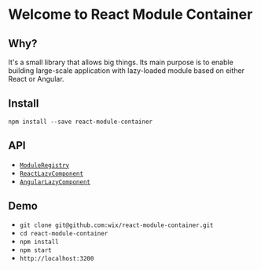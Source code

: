# Welcome to React Module Container

## Why?
It's a small library that allows big things. 
Its main purpose is to enable building large-scale application with lazy-loaded module based on either React or Angular.

## Install
`npm install --save react-module-container`

## API
* [`ModuleRegistry`](./docs/MODULE-REGISTRY.md)
* [`ReactLazyComponent`](./docs/REACT-LAZY-COMPONENT.md)
* [`AngularLazyComponent`](./docs/ANGULAR-LAZY-COMPONENT.md)

## Demo
* `git clone git@github.com:wix/react-module-container.git`
* `cd react-module-container`
* `npm install`
* `npm start`
* `http://localhost:3200`
